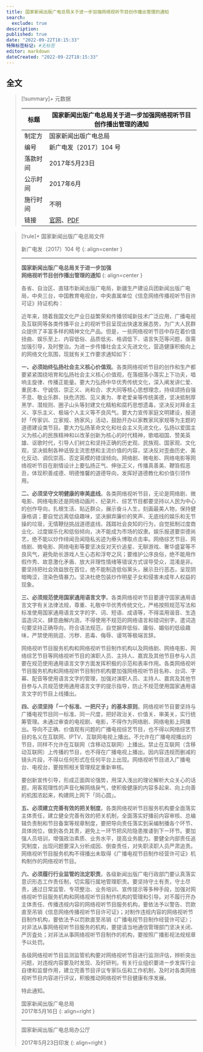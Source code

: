 ```yaml
---
title: 国家新闻出版广电总局关于进一步加强网络视听节目创作播出管理的通知
search:
  exclude: true
description:
published: true
date: "2022-09-22T18:15:33"
特殊标签标记: #无标签
editor: markdown
dateCreated: "2022-09-22T18:15:33"
---
```


## 全文

> [!summary]+ 元数据
>
> <div markdown=1 class="infobox">
>
> | 标题     | 国家新闻出版广电总局关于进一步加强网络视听节目创作播出管理的通知 |
> | -------- | ---------------------------------------------------------------- |
> | 制定方   | 国家新闻出版广电总局                                             |
> | 编号     | 新广电发〔2017〕104 号                                           |
> | 落款时间 | 2017年5月23日                                                    |
> | 公示时间 | 2017年6月                                                        |
> | 施行时间 | 不明                                                             |
> | 链接     | [官网][]、[PDF][]                                                |
>
> </div>

[官网]: https://web.archive.org/web/20220922091544/http://swhhlyj.zaozhuang.gov.cn/xwzx/tzgg/201706/t20170605_145855.html
[PDF]: https://web.archive.org/web/20220922091012/http://swhhlyj.zaozhuang.gov.cn/xwzx/tzgg/201706/P020190529596532684652.rar

> [!rule]+ 国家新闻出版广电总局文件
>
> 新广电发〔2017〕104 号
> {: align=center }
>
> ---
>
> **国家新闻出版广电总局关于进一步加强**<br>
> **网络视听节目创作播出管理的通知**
> {: align=center }
>
> 各省、自治区、直辖市新闻出版广电局，新疆生产建设兵团新闻出版广电局，中央三台，中国教育电视台，中央直属单位《信息网络传播视听节目许可证》持证机构：
>
> 近年来，随着我国文化产业日益繁荣和传播领域新技术广泛应用，广播电视及互联网等各类传播平台上的视听节目呈现出快速发展态势，为广大人民群众提供了丰富多样的精神文化产品。但是，ー些网络视听节目中存在着价值扭曲、娱乐至上、内容低俗、品质低劣、格调低下、语言失范等问题，亟需加强引导，及时整治。为进ー步传播社会主义先进文化，营造健康积极向上的网络文化氛围，现就有关工作要求通知如下：
>
> **ー、必须始终弘扬社会主义核心价值观**。各类网络视听节目的创作和生产都要紧紧围绕培育和弘扬社会主义核心价值观，在落细落小落实上下功夫，唱响主旋律、传播正能量。要大力弘扬中华优秀传统文化，深入阐发讲仁爱、重民本、守诚信、崇正义、尚和合、求大同等核心思想理念，持续颂扬自强不息、敬业乐群、扶危济困、见义勇为、孝老爱亲等传统美德，坚决抵制厚黑学、潜规则、圈子山头等封建文化精粕和腐朽思想遗毒，坚决反对拜金主义、享乐主义、极端个人主义等不良风气。要大力宣传家庭文明建设，报道好「传家训、立家规、扬家风」活动，鼓励开办以家教家风家规等为主题的道德建设类节目。要大力弘扬革命文化和社会主义先进文化，弘扬以爱国主义为核心的民族精神和以改革创新为核心的时代精神，歌唱祖国、赞美英雄、讴歌时代，引导人们树立和坚持正确的历史观、民族观、国家观、文化观，坚决抵制各种诋毁主流思想和主流价值的内容，坚决反对歪曲历史、美化反动、调侃崇高、否定英模的错误倾向。网络剧、微电影、网络电影等网络视听节目在剧情设计上要弘扬正气、伸张正义，传播真善美、鞭笞假恶丑，体现积善成德、明德惟馨的道德导向，发挥好道德教化和价值引领作用。
>
> **二、必须坚守文明健康的审美底线**。各类网络视听节目，无论是网络剧、微电影、网络电影还是网络动画片、纪录片、综艺节目都要坚持以人民为中心的创作导向，扎根生活、贴近群众，展示奋斗人生，刻画最美人物，保持健康格调；要自觉远离低级趣味，坚决摒弃廉价的笑声、无底线的娱乐和无节操的垃圾，无情鞭挞挑战道德底线、践踏社会良知的行为，自觉抵制过度商业化、过度娱乐化和低俗倾向，决不能成为市场的奴隶。娱乐报道要崇德尚艺，绝不能以炒作绯闻丑闻隐私劣迹为療头博取点击率。网络综艺节目、网络剧、微电影、网络电影等要坚决反对天价追星、无聊游戏、奢华盛宴等不良风气，避免助长游戏人生心态和浮夸之风；要维护公序良俗，绝不能用作假作秀、故意激化矛盾、放大非理性情绪等错误方式误导受众，混淆是非。要坚持把社会效益放在首位，绝不能制造低俗黨头，展示丑行恶态，呈现阴暗晦涩，渲染色情暴力。坚决杜绝包装炒作明星子女和侵害未成年人权益的现象。
>
> **三、必须规范使用国家通用语言文字**。各类网络视听节目要遵守国家通用语言文字有关法律法规，尊重、礼敬中华优秀传统文化，严格按照规范写法和标准使用国家通用语言文字的字、词、短语、成语等，不得滥用谐音、生造滥造词义、肆意曲解内涵，不得使用不规范的网络语言和错词别字。遣词造句要坚持正确导向，符合语法规范，自觉摒弃低俗、庸俗、媚俗的低级趣味，严禁使用挑逗、污秽、恶毒、侮辱、谩骂等极端言辞。
>
> 网络视听节目服务机构和网络视听节目制作机构以及网络剧、网络电影、网络综艺节目等网络视听节目的演职人员、主持人、嘉宾及其他节目参与人员要在规范使用通用语言文字方面发挥积极的示范和表率作用。各类网络视听节目服务机构和网络视听节目制作机构要加强网络视听节目名称、台词、字幕、配音等使用语言文字的管理，加强对演职人员、主持人、嘉宾及其他节目参与人员规范使用通用语言文字的提示指导，防止不规范使用国家通用语言文字的节目上线播出。
>
> **四、必须坚持「ー个标准、一把尺子」的基本原则**。网络视听节目要坚持与广播电视节目同一标准、同一尺度，把好政治关、价值关、审美关，实行统筹管理。未通过审查的电视剧、电影，不得作为网络剧、网络电影上网播出。导向不正确、价值观有问题的广播电视综艺节目，也不得以网络综艺节目的名义在互联网、IPTV、互联网电视上播出。不允许在广播电视播出的节目，同样不允许在互联网（含移动互联网）上播出。禁止在互联网（含移动互联网）上传播的节目，也不得在广播电视上播出。因内容违规而删减的镜头片段，不得以任何形式在任何平台上出现。网络视听节目进入广播电台、电视台，要按照相关管理规定重新审核。
>
> 要创新宣传引导，形成正面舆论强势，用深入浅出的理论解析大众关心的话题，用客观理性的声音化解网络戾气，使积极健康的内容多起来、向上向善的机围浓起来，构建网上网下「同心圆」。
>
> **五、必须建立完善有效的把关制度**。各类网络视听节目服务机构要全面落实主体责任，建立健全完善有效的把关机制，全面落实好播前内容审核、总编辑负责制和节目备案等规章制度，要把导向责任落实到采编制播各个环节、具体岗位，做到各负其责，避免上ー环节把风险隐患推诿到下ー环节。要加强人员培训，增强政治素质、业务水平，提高业务能力。要健全内部责任追究制度，出现问题要深入分析成因、倒查责任，对失职渎职人员严肃追责。网络视听节目服务机构不得播出未取得《广播电视节目制作经营许可证》机构制作的网络视听节目。
>
> **六、必须履行行业监管的法定职责**。各级新闻出版广电行政部门要认真落实意识形态工作责任制，切实履行属地管理职责。要坚持守土有责，守土尽责，通过日常监管、专项整治、业务培训、宣传提示等多种手段，加强对网络视听节目服务机构和网络视听节目制作机构的管理和引导。对不履行开办主体责任、传播违规内容的网络视听节目服务机构，要依法予以警告、罚款直至吊销《信息网络传播视听节目许可证》；对制作违规内容的网络视听节目制作机构，要依法予以罚款直至吊销《广播电视节目制作经营许可证〉；对非法从事网络视听节目服务的机构，要提请当地通信管理部门坚决关闭、严厉査处；对非法从事网络视听节目制作的机构，要按照广播影视法规规章予以处罚。
>
> 各级网络视听节目监测监管机构要对网络视听节目进行监测评估，辨析突出问题，对违规内容要及时发现、及时研判。有关行业组织要进ー步发挥行业自律和监督作用，建立完善节目评议专家队伍和工作机制，及时对各类网络视听节目内容进行评议，积极推动网络视听节目健康有序发展。
>
> 特此通知。
>
> 国家新闻出版广电总局<br>
> 2017年5月16日
> {: align=right }
>
> ---
>
> 国家新闻出版广电总局办公厅
>
> 2017年5月23日印发
> {: align=right }
